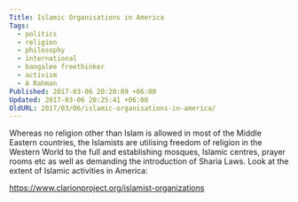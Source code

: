 ```yaml
---
Title: Islamic Organisations in America
Tags:
  - politics
  - religion
  - philosophy
  - international
  - bangalee freethinker
  - activism
  - A Rahman
Published: 2017-03-06 20:20:09 +06:00
Updated: 2017-03-06 20:25:41 +06:00
OldURL: 2017/03/06/islamic-organisations-in-america/
---
```


Whereas no religion other than Islam is allowed in most of the Middle Eastern countries, the Islamists are utilising freedom of religion in the Western World to the full and establishing mosques, Islamic centres, prayer rooms etc as well as demanding the introduction of Sharia Laws. Look at the extent of Islamic activities in America:

https://www.clarionproject.org/islamist-organizations

&nbsp;

&nbsp;

&nbsp;

&nbsp;
